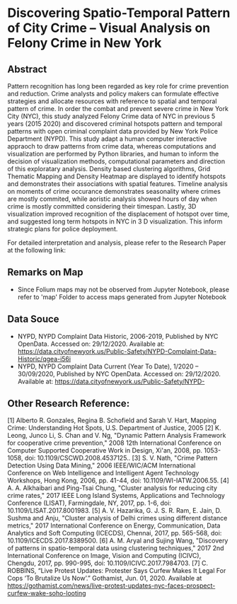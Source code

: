 # Discovering Spatio-Temporal Pattern of City Crime – Visual Analysis on Felony Crime in New York

## Abstract
Pattern recognition has long been regarded as key role for crime prevention and reduction. Crime analysts and policy makers can formulate effective strategies and allocate resources with reference to spatial and temporal pattern of crime. In order the combat and prevent severe crime in New York City (NYC), this study analyzed Felony Crime data of NYC in previous 5 years (2015 2020) and discovered criminal hotspots pattern and temporal patterns with open criminal complaint data provided by New York Police Department (NYPD).
This study adapt a human computer interactive appraoch to draw patterns from crime data, whereas computations and visualization are performed by Python libraries, and human to inform the decision of visualization methods, computational parameters and direction of this exploratary analysis. Density based clustering algorithms, Grid Thematic Mapping and Density Heatmap are displayed to identify hotspots and demonstrates their associations with spatial features. Timeline analysis on moments of crime occurance demonstrates seasonality where crimes are mostly commited, while aoristic analysis showed hours of day when crime is mostly committed considering their timespan. Lastly, 3D visualization improved recognition of the displacement of hotspot over time, and suggested long term hotspots in NYC in 3 D visualization. This inform strategic plans for police deployment.


For detailed interpretation and analysis, please refer to the Research Paper at the following link:

## Remarks on Map
- Since Folium maps may not be observed from Jupyter Notebook, please refer to 'map' Folder to access maps generated from Jupyter Notebook



## Data Souce
-  NYPD, NYPD Complaint Data Historic, 2006-2019, Published by NYC OpenData. Accessed on: 29/12/2020. Available at: https://data.cityofnewyork.us/Public-Safety/NYPD-Complaint-Data-Historic/qgea-i56i
- NYPD, NYPD Complaint Data Current (Year To Date), 1/2020 – 30/09/2020, Published by NYC OpenData. Accessed on: 29/12/2020. Available at: https://data.cityofnewyork.us/Public-Safety/NYPD-


## Other Research Reference:
[1] Alberto R. Gonzales, Regina B. Schofield and Sarah V. Hart, Mapping Crime: Understanding Hot Spots, U.S. Department of Justice, 2005
[2] K. Leong, Junco Li, S. Chan and V. Ng, "Dynamic Pattern Analysis Framework for cooperative crime prevention," 2008 12th International Conference on Computer Supported Cooperative Work in Design, Xi'an, 2008, pp. 1053-1058, doi: 10.1109/CSCWD.2008.4537125..
[3] S. V. Nath, "Crime Pattern Detection Using Data Mining," 2006 IEEE/WIC/ACM International Conference on Web Intelligence and Intelligent Agent Technology Workshops, Hong Kong, 2006, pp. 41-44, doi: 10.1109/WI-IATW.2006.55.
[4] A. A. Alkhaibari and Ping-Tsai Chung, "Cluster analysis for reducing city crime rates," 2017 IEEE Long Island Systems, Applications and Technology Conference (LISAT), Farmingdale, NY, 2017, pp. 1-6, doi: 10.1109/LISAT.2017.8001983.
[5] A. V. Hazarika, G. J. S. R. Ram, E. Jain, D. Sushma and Anju, "Cluster analysis of Delhi crimes using different distance metrics," 2017 International Conference on Energy, Communication, Data Analytics and Soft Computing (ICECDS), Chennai, 2017, pp. 565-568, doi: 10.1109/ICECDS.2017.8389500.
[6] A. M. Aryal and Sujing Wang, "Discovery of patterns in spatio-temporal data using clustering techniques," 2017 2nd International Conference on Image, Vision and Computing
(ICIVC), Chengdu, 2017, pp. 990-995, doi: 10.1109/ICIVC.2017.7984703.
[7] C. ROBBINS, “Live Protest Updates: Protester Says Curfew Makes It Legal For Cops ‘To Brutalize Us Now’.” Gothamist, Jun. 01, 2020. Available at https://gothamist.com/news/live-protest-updates-nyc-faces-prospect-curfew-wake-soho-looting
 
